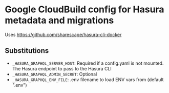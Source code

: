 # Google CloudBuild config for Hasura metadata and migrations

Uses https://github.com/sharescape/hasura-cli-docker

## Substitutions
- `_HASURA_GRAPHQL_SERVER_HOST`: Required if a config.yaml is not mounted. The
    Hasura endpoint to pass to the Hasura CLI
- `_HASURA_GRAPHQL_ADMIN_SECRET`: Optional
- `_HASURA_GRAPHQL_ENV_FILE`: .env filename to load ENV vars from (default ".env")
